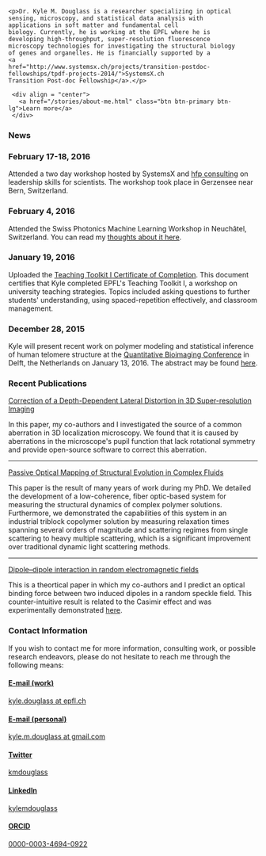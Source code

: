 <!-- 
.. title: Home
.. slug: index
.. date: 2015-12-28 20:42:16 UTC+01:00
.. tags: 
.. category: 
.. link: 
.. description: Kyle M. Douglass's home on the web.
.. type: text
.. hidetitle: True
-->

<div class="jumbotron">

	<p>Dr. Kyle M. Douglass is a researcher specializing in optical
	sensing, microscopy, and statistical data analysis with
	applications in soft matter and fundamental cell
	biology. Currently, he is working at the EPFL where he is
	developing high-throughput, super-resolution fluorescence
	microscopy technologies for investigating the structural biology
	of genes and organelles. He is financially supported by a
	<a
	href="http://www.systemsx.ch/projects/transition-postdoc-fellowships/tpdf-projects-2014/">SystemsX.ch
	Transition Post-doc Fellowship</a>.</p>

	 <div align = "center">
       <a href="/stories/about-me.html" class="btn btn-primary btn-lg">Learn more</a>
	 </div>

</div>

<div class="panel panel-danger">
  <div class="panel-heading">
    <h3 class="panel-title">News</h3>
  </div>
  <div class="panel-body">

  <h3>February 17-18, 2016</h3>

   <p>Attended a two day workshop hosted by SystemsX and <a
   href="http://www.hfp-consulting.de/">hfp consulting</a> on
   leadership skills for scientists. The workshop took place in
   Gerzensee near Bern, Switzerland.</p>

  <h3>February 4, 2016</h3>

   <p>Attended the Swiss Photonics Machine Learning Workshop in
   Neuchâtel, Switzerland. You can read my <a
   href="posts/thoughts-from-the-swiss-photonics-machine-learning-workshop.html">thoughts
   about it here</a>.</p>

  <h3>January 19, 2016</h3>

   <p>Uploaded the <a
   href="../kmdouglass_teachingtoolkit_1.pdf">Teaching Toolkit I
   Certificate of Completion</a>. This document certifies that Kyle
   completed EPFL's Teaching Toolkit I, a workshop on university
   teaching strategies. Topics included asking questions to further
   students' understanding, using spaced-repetition effectively, and
   classroom management.</p>

  <h3>December 28, 2015</h3>
    <p>Kyle will present recent work on polymer modeling and
    statistical inference of human telomere structure at the <a
    href="http://www.quantitativebioimaging.com/">Quantitative
    Bioimaging Conference</a> in Delft, the Netherlands on January
    13, 2016. The abstract may be found <a
    href="http://qiftp.tudelft.nl/media/QBI/abstracts/Polymer%20Modeling%20And%20Super-resolution%20Microscopy%20Determine%20The%20Compaction%20Of%20Human%20Telomeres.pdf">here</a>.<p>
  
  </div>
</div>

<div class="row">
  <div class="col-sm-6">
    <div class="panel panel-success">
      <div class="panel-heading">
        <h3 class="panel-title">Recent Publications</h3>
      </div>
      <div class="panel-body">

<a href =
"http://journals.plos.org/plosone/article?id=10.1371/journal.pone.0142949">Correction
of a Depth-Dependent Lateral Distortion in 3D Super-resolution
Imaging</a>

<p>In this paper, my co-authors and I investigated the source of a
common aberration in 3D localization microscopy. We found that it is
caused by aberrations in the microscope's pupil function that lack
rotational symmetry and provide open-source software to correct this
aberration.</p>

<hr>

<a href = "http://pubs.rsc.org/en/content/articlelanding/2015/ra/c4ra11627e#!divAbstract">
Passive Optical Mapping of Structural Evolution in Complex Fluids</a>

<p>This paper is the result of many years of work during my PhD. We
detailed the development of a low-coherence, fiber optic-based system
for measuring the structural dynamics of complex polymer
solutions. Furthermore, we demonstrated the capabilities of this
system in an industrial triblock copolymer solution by measuring
relaxation times spanning several orders of magnitude and scattering
regimes from single scattering to heavy multiple scattering, which is
a significant improvement over traditional dynamic light scattering
methods.</p>

<hr>

<a href = "https://www.osapublishing.org/ol/abstract.cfm?uri=ol-38-14-2385">Dipole–dipole interaction in random electromagnetic fields</a>

<p>This is a theortical paper in which my co-authors and I predict an
optical binding force between two induced dipoles in a random speckle
field. This counter-intuitive result is related to the Casimir effect
and was experimentally demonstrated <a href="http://www.nature.com/ncomms/2015/150622/ncomms8460/full/ncomms8460.html">here</a>.</p>

</div>
</div>
  </div>
  <div class="col-sm-6">
    <div class="panel panel-info">
	  <div class="panel-heading">
	    <h3 class="panel-title">Contact Information</h3>
	  </div>
	  <div class="panel-body">

If you wish to contact me for more information, consulting work, or
possible research endeavors, please do not hesitate to reach me
through the following means:

<div class="list-group">
  <a href="mailto:kyle.douglass@epfl.ch" class="list-group-item">
    <h4 class="list-group-item-heading">E-mail (work)</h4>
    <p class="list-group-item-text">kyle.douglass at epfl.ch</p>
  </a>
  <a href="mailto:kyle.m.douglass@gmail.com" class="list-group-item">
    <h4 class="list-group-item-heading">E-mail (personal)</h4>
    <p class="list-group-item-text">kyle.m.douglass at gmail.com</p>
  </a>
  <a href="https://twitter.com/kmdouglass" class="list-group-item">
    <h4 class="list-group-item-heading">Twitter</h4>
    <p class="list-group-item-text">kmdouglass</p>
  </a>
  <a href="https://ch.linkedin.com/in/kylemdouglass" class="list-group-item">
    <h4 class="list-group-item-heading">LinkedIn</h4>
    <p class="list-group-item-text">kylemdouglass</p>
  </a>
  <a href="http://orcid.org/0000-0003-4694-0922" class="list-group-item">
    <h4 class="list-group-item-heading">ORCID</h4>
    <p class="list-group-item-text">0000-0003-4694-0922</p>
  </a>

</div>
</div>
</div>

